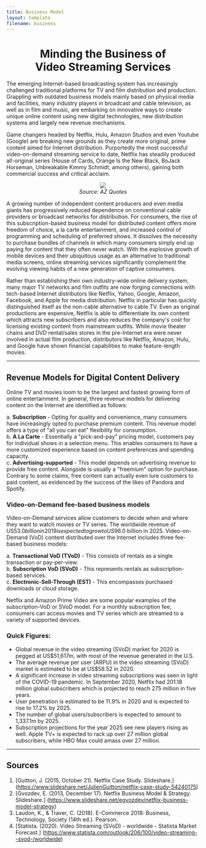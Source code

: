```yaml
---
title: Business Model
layout: template
filename: business
--- 
```


<h1 align ="center" > Minding the Business of <br> Video Streaming Services </h1>

The emerging Internet-based broadcasting system has increasingly challenged traditional platforms for TV and film distribution and production. Grappling with outdated business models mainly based on physical media and facilities, many industry players in broadcast and cable television, as well as in film and music, are embarking on innovative ways to create unique online content using new digital technologies, new distribution systems and largely new revenue mechanisms. 

Game changers headed by Netflix, Hulu, Amazon Studios and even Youtube (Google) are breaking new grounds as they create more original, prime content aimed for Internet distribution. Purportedly the most successful video-on-demand streaming service to date, Netflix has steadily produced all-original series (House of Cards, Orange Is the New Black, BoJack Horseman, Unbreakable Kimmy Schmidt, among others), gaining both commercial success and critical acclaim. 

<p align="center">
  <img src="https://raw.githubusercontent.com/imcrisanto/mms-142/main/kevin spacey.jpg">
   <br>
  <em> Source: AZ Quotes </em>
</p>

A growing number of independent content producers and even media giants has progressively reduced dependence on conventional cable providers or broadcast networks for distribution. For consumers, the rise of this subscription-based business model for distributed content offers more freedom of choice, a la carte entertainment, and increased control of programming and scheduling of preferred shows. It dissolves the necessity to purchase bundles of channels in which many consumers simply end up paying for content that they often never watch. With the explosive growth of mobile devices and their ubiquitous usage as an alternative to traditional media screens, online streaming services significantly complement the evolving viewing habits of a new generation of captive consumers. 

Rather than establishing their own industry-wide online delivery system, many major TV networks and film outfits are now forging connections with tech-based Internet distributors like Netflix, Yahoo, Google, Amazon, Facebook, and Apple for media distribution. Netflix in particular has quickly distinguished itself as the non-cable alternative to cable TV. Even as original productions are expensive, Netflix is able to differentiate its own content which attracts new subscribers and also reduces the company's cost for licensing existing content from mainstream outfits. While movie theater chains and DVD rental/sales stores in the pre-Internet era were never involved in actual film production, distributors like Netflix, Amazon, Hulu, and Google have shown financial capabilities to make feature-length movies. 

***

## Revenue Models for Digital Content Delivery

Online TV and movies loom to be the largest and fastest growing form of online entertainment. In general, three revenue models for delivering content on the Internet are identified as follows: 


  a. **Subscription** - Opting for quality and convenience, many consumers have increasingly opted to purchase premium content. This revenue model offers a type of "all you can eat" flexibility for consumption. <br>
  b. **A La Carte** - Essentially a "pick-and-pay" pricing model, customers pay for individual shows in a selection menu. This enables consumers to have a more customized experience based on content preferences and spending capacity. <br>
  c. **Advertising-supported** - This model depends on advertising revenue to provide free content. Alongside is  usually a "freemium" option for purchase. Contrary to some claims, free content can actually even lure customers to paid content, as evidenced by the success of the likes of Pandora and Spotify. <br>


### Video-on-Demand fee-based business models

Video-on-Demand services allow customers to decide when and where they want to watch movies or TV series. The worldwide revenue of US$53.0 billion in 2019 is expected to grow to US$96.0 billion in 2025. Video-on-Demand (VoD) content distributed over the Internet includes three fee-based business models: 

a. **Transactional VoD (TVoD)** - This consists of rentals as a single transaction or pay-per-view. <br>
b. **Subscription VoD (SVoD)** - This represents rentals as subscription-based services. <br>
c. **Electronic-Sell-Through (EST)** - This encompasses purchased downloads or cloud storage. <br>

Netflix and Amazon Prime Video are some popular examples of the subscription-VoD or SVoD model. For a monthly subscription fee, consumers can access movies and TV series which are streamed to a variety of supported devices. 

### Quick Figures:

* Global revenue in the video streaming (SVoD) market for 2020 is pegged at US$51,617m, with most of the revenue generated in the U.S.
* The average revenue per user (ARPU) in the video streaming (SVoD) market is estimated to be at US$58.52 in 2020.
* A significant increase in video streaming subscriptions was seen in light of the COVID-19 pandemic. In September 2020, Netflix had 201.18 million global subscribers which is projected to reach 275 million in five years. 
* User penetration is estimated to be 11.9% in 2020 and is expected to rise to 17.2% by 2025.
* The number of global users/subscribers is expected to amount to 1,337.1m by 2025.
* Subscription projections for the year 2025 see new players rising as well. Apple TV+ is expected to rack up over 27 million global subscribers, while HBO Max could amass over 27 million.

***

## Sources
1. [Guitton, J. (2015, October 21). Netflix Case Study. Slideshare.] (https://www.slideshare.net/JulienGuitton/netflix-case-study-54240175)
2. [Gvozdev, E. (2013, December 17). Netflix Business Model & Strategy. Slideshare.] (https://www.slideshare.net/egvozdev/netflix-business-model-strategy)
3. Laudon, K., & Traver, C. (2018). E-Commerce 2018: Business, Technology, Society (14th ed.). Pearson.
4. [Statista. (2020). Video Streaming (SVoD) - worldwide - Statista Market Forecast.] (https://www.statista.com/outlook/206/100/video-streaming--svod-/worldwide)
